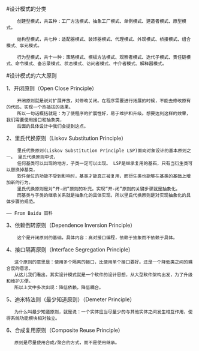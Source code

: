 #设计模式的分类

        创建型模式，共五种：工厂方法模式、抽象工厂模式、单例模式、建造者模式、原型模式。
        
        结构型模式，共七种：适配器模式、装饰器模式、代理模式、外观模式、桥接模式、组合模式、享元模式。
        
        行为型模式，共十一种：策略模式、模板方法模式、观察者模式、迭代子模式、责任链模式、命令模式、备忘录模式、状态模式、访问者模式、中介者模式、解释器模式。


#设计模式的六大原则

1、开闭原则（Open Close Principle）

        开闭原则就是说对扩展开放，对修改关闭。在程序需要进行拓展的时候，不能去修改原有的代码，实现一个热插拔的效果。
        所以一句话概括就是：为了使程序的扩展性好，易于维护和升级。想要达到这样的效果，我们需要使用接口和抽象类，
        后面的具体设计中我们会提到这点。

2、里氏代换原则（Liskov Substitution Principle）

        里氏代换原则(Liskov Substitution Principle LSP)面向对象设计的基本原则之一。 里氏代换原则中说，
        任何基类可以出现的地方，子类一定可以出现。 LSP是继承复用的基石，只有当衍生类可以替换掉基类，
        软件单位的功能不受到影响时，基类才能真正被复用，而衍生类也能够在基类的基础上增加新的行为。
        里氏代换原则是对“开-闭”原则的补充。实现“开-闭”原则的关键步骤就是抽象化。
        而基类与子类的继承关系就是抽象化的具体实现，所以里氏代换原则是对实现抽象化的具体步骤的规范。
                                                                              —— From Baidu 百科

3、依赖倒转原则（Dependence Inversion Principle）

        这个是开闭原则的基础，具体内容：真对接口编程，依赖于抽象而不依赖于具体。

4、接口隔离原则（Interface Segregation Principle）

       这个原则的意思是：使用多个隔离的接口，比使用单个接口要好。还是一个降低类之间的耦合度的意思，
       从这儿我们看出，其实设计模式就是一个软件的设计思想，从大型软件架构出发，为了升级和维护方便。
       所以上文中多次出现：降低依赖，降低耦合。

5、迪米特法则（最少知道原则）（Demeter Principle）

       为什么叫最少知道原则，就是说：一个实体应当尽量少的与其他实体之间发生相互作用，使得系统功能模块相对独立。

6、合成复用原则（Composite Reuse Principle）

       原则是尽量使用合成/聚合的方式，而不是使用继承。


